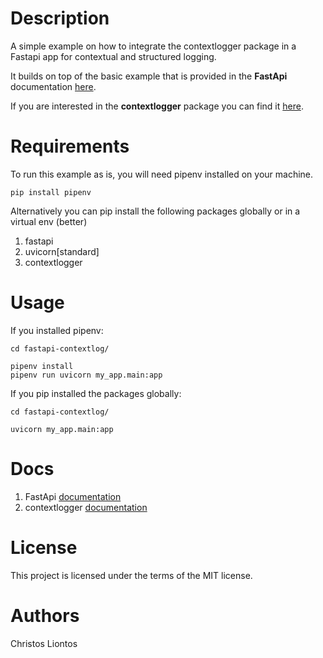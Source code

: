 # Description

A simple example on how to integrate the contextlogger package in a Fastapi app for contextual and structured logging.

It builds on top of the basic example that is provided in the **FastApi** documentation [here](https://fastapi.tiangolo.com/).

If you are interested in the **contextlogger** package you can find it [here](https://pypi.org/project/contextlogger/).


# Requirements

To run this example as is, you will need pipenv installed on your machine.
```
pip install pipenv
```

Alternatively you can pip install the following packages globally or in a virtual env (better)
1. fastapi
2. uvicorn[standard]
3. contextlogger


# Usage

If you installed pipenv:
```
cd fastapi-contextlog/

pipenv install
pipenv run uvicorn my_app.main:app
```

If you pip installed the packages globally:
```
cd fastapi-contextlog/

uvicorn my_app.main:app
```


# Docs
1. FastApi [documentation](https://fastapi.tiangolo.com/)
2. contextlogger [documentation](https://pypi.org/project/contextlogger/)


# License
This project is licensed under the terms of the MIT license.


# Authors
Christos Liontos
